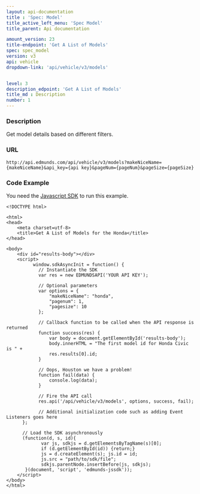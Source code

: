 ```yaml
---
layout: api-documentation
title : 'Spec: Model'
title_active_left_menu: 'Spec Model'
title_parent: Api documentation

amount_version: 23
title-endpoint: 'Get A List of Models'
spec: spec_model
version: v3
api: vehicle
dropdown-link: 'api/vehicle/v3/models'


level: 3
description_edpoint: 'Get A List of Models'
title_md : Description
number: 1
---
```


### Description

Get model details based on different filters.

### URL

    http://api.edmunds.com/api/vehicle/v3/models?makeNiceName={makeNiceName}&api_key={api key}&pageNum={pageNum}&pageSize={pageSize}
    
### Code Example

You need the [Javascript SDK](https://github.com/EdmundsAPI/edmunds-javascript-sdk) to run this example.

    <!DOCTYPE html>

    <html>
    <head>
        <meta charset=utf-8>
        <title>Get A List of Models for the Honda</title>
    </head>

    <body>
        <div id="results-body"></div>
        <script>
              window.sdkAsyncInit = function() {
                // Instantiate the SDK
                var res = new EDMUNDSAPI('YOUR API KEY');

                // Optional parameters
                var options = {
                    "makeNiceName": "honda",
                    "pagenum": 1,
                    "pagesize": 10
                };

                // Callback function to be called when the API response is returned
                function success(res) {
                    var body = document.getElementById('results-body');
                    body.innerHTML = "The first model id for Honda Civic is " + 
                    res.results[0].id;
                }

                // Oops, Houston we have a problem!
                function fail(data) {
                    console.log(data);
                }

                // Fire the API call
                res.api('/api/vehicle/v3/models', options, success, fail);

                // Additional initialization code such as adding Event Listeners goes here
          };

          // Load the SDK asynchronously
          (function(d, s, id){
                 var js, sdkjs = d.getElementsByTagName(s)[0];
                 if (d.getElementById(id)) {return;}
                 js = d.createElement(s); js.id = id;
                 js.src = "path/to/sdk/file";
                 sdkjs.parentNode.insertBefore(js, sdkjs);
           }(document, 'script', 'edmunds-jssdk'));
        </script>
    </body>
    </html>

